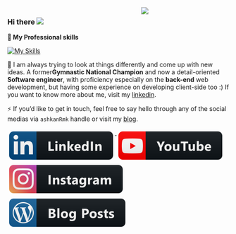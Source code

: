 <img align='right' src='https://user-images.githubusercontent.com/5713670/87202985-820dcb80-c2b6-11ea-9f56-7ec461c497c3.gif' width='200"'>

### Hi there <img src="https://media.giphy.com/media/hvRJCLFzcasrR4ia7z/giphy.gif" width="25px">

 <strong>
  🔭  My Professional skills
  </strong>

<p align="center"> 
 
[![My Skills](https://skillicons.dev/icons?i=cs,dotnet,js,react,docker,postgres&theme=dark)](https://ashkanam.ir)
  
</p>

🌱 I am always trying to look at things differently and come up with new ideas. 
A former**Gymnastic National Champion** and now a detail-oriented **Software engineer**, with proficiency especially on the **back-end** web development, but having some experience on developing client-side too :) If you want to know more about me, visit my [linkedin](https://www.linkedin.com/in/ashkanrmk/).

⚡ If you’d like to get in touch, feel free to say hello through any of the social medias via `ashkanRmk` handle or visit my [blog](https://ashkanam.ir/blog/).

  <a href="https://www.linkedin.com/in/ashkanRmk/" target="_blank">
    <img src="svg/social/linkedin.svg" alt="linkedin" style="vertical-align:top; margin:6px 4px">
  </a>  
  
  
  <a href="https://www.youtube.com/HappyDeveloper" target="_blank">
    <img src="svg/streaming/youtube.svg" alt="youtube" style="vertical-align:top; margin:6px 4px">
  </a>  
  
   
  <a href="https://www.instagram.com/happy_developer/" target="_blank">
    <img src="svg/social/instagram.svg" alt="instagram" style="vertical-align:top; margin:6px 4px">
  </a>  
    
   <a href="https://ashkanam.ir/blog/" target="_blank">
    <img src="svg/blogs/wordpress.svg" alt="wordpress" style="vertical-align:top; margin:6px 4px">
  </a>   
  
<br />
<br />
